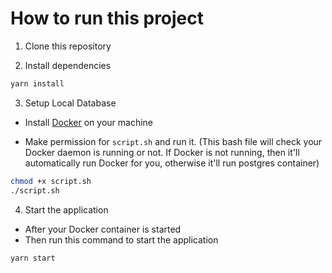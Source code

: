 # How to run this project

1. Clone this repository

2. Install dependencies

```bash
yarn install
```

3. Setup Local Database

- Install [Docker](https://www.docker.com/) on your machine

- Make permission for `script.sh` and run it. (This bash file will check your Docker daemon is running or not. If Docker is not running, then it'll automatically run Docker for you, otherwise it'll run postgres container)

```bash
chmod +x script.sh
./script.sh
```

4. Start the application

- After your Docker container is started
- Then run this command to start the application

```bash
yarn start
```
